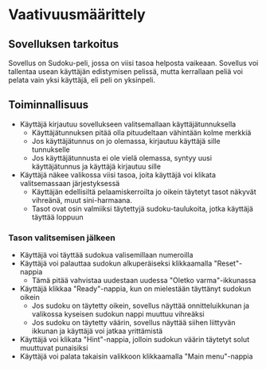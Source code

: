 # Vaativuusmäärittely

## Sovelluksen tarkoitus

Sovellus on Sudoku-peli, jossa on viisi tasoa helposta vaikeaan. Sovellus voi tallentaa usean käyttäjän edistymisen pelissä, mutta kerrallaan peliä voi pelata vain yksi käyttäjä, eli peli on yksinpeli.

## Toiminnallisuus

* Käyttäjä kirjautuu sovellukseen valitsemallaan käyttäjätunnuksella
  * Käyttäjätunnuksen pitää olla pituudeltaan vähintään kolme merkkiä
  * Jos käyttäjätunnus on jo olemassa, kirjautuu käyttäjä sille tunnukselle
  * Jos käyttäjätunnusta ei ole vielä olemassa, syntyy uusi käyttäjätunnus ja käyttäjä kirjautuu sille
* Käyttäjä näkee valikossa viisi tasoa, joita käyttäjä voi klikata valitsemassaan järjestyksessä
  * Käyttäjän edellisiltä pelaamiskerroilta jo oikein täytetyt tasot näkyvät vihreänä, muut sini-harmaana.
  * Tasot ovat osin valmiiksi täytettyjä sudoku-taulukoita, jotka käyttäjä täyttää loppuun
  
  
### Tason valitsemisen jälkeen
* Käyttäjä voi täyttää sudokua valisemillaan numeroilla
* Käyttäjä voi palauttaa sudokun alkuperäiseksi klikkaamalla "Reset"-nappia
  * Tämä pitää vahvistaa uudestaan uudessa "Oletko varma"-ikkunassa
* Käyttäjä klikkaa "Ready"-nappia, kun on mielestään täyttänyt sudokun oikein
  * Jos sudoku on täytetty oikein, sovellus näyttää onnitteluikkunan ja valikossa kyseisen sudokun nappi muuttuu vihreäksi
  * Jos sudoku on täytetty väärin, sovellus näyttää siihen liittyvän ikkunan ja käyttäjä voi jatkaa yrittämistä
* Käyttäjä voi klikata "Hint"-nappia, jolloin sudokun väärin täytetyt solut muuttuvat punaisiksi
* Käyttäjä voi palata takaisin valikkoon klikkaamalla "Main menu"-nappia

